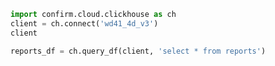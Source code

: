 ```python
import confirm.cloud.clickhouse as ch
client = ch.connect('wd41_4d_v3')
client
```

```python
reports_df = ch.query_df(client, 'select * from reports')
```
